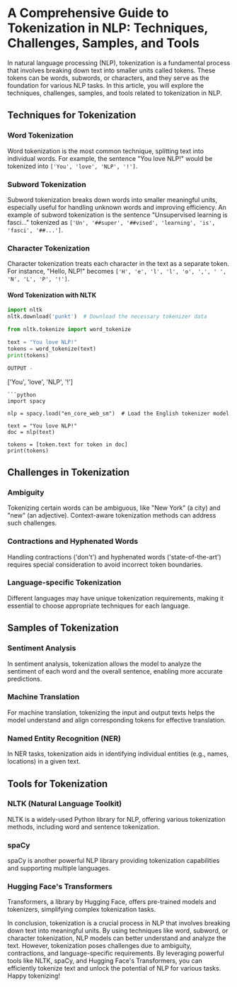 # A Comprehensive Guide to Tokenization in NLP: Techniques, Challenges, Samples, and Tools

In natural language processing (NLP), tokenization is a fundamental process that involves breaking down text into smaller units called tokens. These tokens can be words, subwords, or characters, and they serve as the foundation for various NLP tasks. In this article, you will explore the techniques, challenges, samples, and tools related to tokenization in NLP.

## Techniques for Tokenization

### Word Tokenization
Word tokenization is the most common technique, splitting text into individual words. For example, the sentence "You love NLP!" would be tokenized into `['You', 'love', 'NLP', '!']`.

### Subword Tokenization
Subword tokenization breaks down words into smaller meaningful units, especially useful for handling unknown words and improving efficiency. An example of subword tokenization is the sentence "Unsupervised learning is fasci…" tokenized as `['Un', '##super', '##vised', 'learning', 'is', 'fasci', '##...']`.

### Character Tokenization
Character tokenization treats each character in the text as a separate token. For instance, "Hello, NLP!" becomes `['H', 'e', 'l', 'l', 'o', ',', ' ', 'N', 'L', 'P', '!']`.

#### Word Tokenization with NLTK

```python
import nltk
nltk.download('punkt')  # Download the necessary tokenizer data

from nltk.tokenize import word_tokenize

text = "You love NLP!"
tokens = word_tokenize(text)
print(tokens)

OUTPUT -
```
['You', 'love', 'NLP', '!']
```
```python
import spacy

nlp = spacy.load("en_core_web_sm")  # Load the English tokenizer model

text = "You love NLP!"
doc = nlp(text)

tokens = [token.text for token in doc]
print(tokens)
```
## Challenges in Tokenization
### Ambiguity
Tokenizing certain words can be ambiguous, like "New York" (a city) and "new" (an adjective). Context-aware tokenization methods can address such challenges.

### Contractions and Hyphenated Words
Handling contractions ('don't') and hyphenated words ('state-of-the-art') requires special consideration to avoid incorrect token boundaries.

### Language-specific Tokenization
Different languages may have unique tokenization requirements, making it essential to choose appropriate techniques for each language.

## Samples of Tokenization
### Sentiment Analysis
In sentiment analysis, tokenization allows the model to analyze the sentiment of each word and the overall sentence, enabling more accurate predictions.

### Machine Translation
For machine translation, tokenizing the input and output texts helps the model understand and align corresponding tokens for effective translation.

### Named Entity Recognition (NER)
In NER tasks, tokenization aids in identifying individual entities (e.g., names, locations) in a given text.

## Tools for Tokenization
### NLTK (Natural Language Toolkit)
NLTK is a widely-used Python library for NLP, offering various tokenization methods, including word and sentence tokenization.

### spaCy
spaCy is another powerful NLP library providing tokenization capabilities and supporting multiple languages.

### Hugging Face's Transformers
Transformers, a library by Hugging Face, offers pre-trained models and tokenizers, simplifying complex tokenization tasks.

In conclusion, tokenization is a crucial process in NLP that involves breaking down text into meaningful units. By using techniques like word, subword, or character tokenization, NLP models can better understand and analyze the text. However, tokenization poses challenges due to ambiguity, contractions, and language-specific requirements. By leveraging powerful tools like NLTK, spaCy, and Hugging Face's Transformers, you can efficiently tokenize text and unlock the potential of NLP for various tasks. Happy tokenizing!
